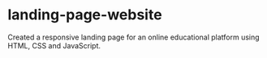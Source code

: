 # landing-page-website
Created a responsive landing page for an online educational platform using HTML, CSS and JavaScript.
